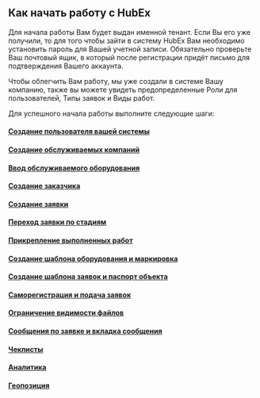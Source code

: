 <!-- Yandex.Metrika counter -->
<script type="text/javascript" >
   (function(m,e,t,r,i,k,a){m[i]=m[i]||function(){(m[i].a=m[i].a||[]).push(arguments)};
   m[i].l=1*new Date();k=e.createElement(t),a=e.getElementsByTagName(t)[0],k.async=1,k.src=r,a.parentNode.insertBefore(k,a)})
   (window, document, "script", "https://mc.yandex.ru/metrika/tag.js", "ym");

   ym(52269412, "init", {
        id:52269412,
        clickmap:true,
        trackLinks:true,
        accurateTrackBounce:true,
        webvisor:true
   });
</script>
<noscript><div><img src="https://mc.yandex.ru/watch/52269412" style="position:absolute; left:-9999px;" alt="" /></div></noscript>
<!-- /Yandex.Metrika counter -->
## Как начать работу с HubEx
Для начала работы Вам будет выдан именной тенант. Если Вы его уже получили, то для того чтобы зайти в систему HubEx Вам необходимо установить пароль для Вашей учетной записи. Обязательно проверьте Ваш почтовый ящик, в который после регистрации придёт письмо для подтверждения Вашего аккаунта.

Чтобы облегчить Вам работу, мы уже создали в системе Вашу компанию, также вы можете увидеть предопределенные Роли для пользователей, Типы заявок и Виды работ.

Для успешного начала работы выполните следующие шаги:
#### [Создание пользователя вашей системы](docs/CreatingUser.md)
#### [Создание обслуживаемых компаний](docs/CreatingCompany.md)
#### [Ввод обслуживаемого оборудования](docs/CreatingObjects.md)
#### [Создание заказчика](docs/CreatingCustomer.md)
#### [Создание заявки](docs/CreatingTicket.md)
#### [Переход заявки по стадиям](docs/ChangingStatus.md)
#### [Прикрепление выполненных работ](docs/AttachingFiles.md)
#### [Создание шаблона оборудования и маркировка](docs/CreatingObjTemplates.md)
#### [Создание шаблона заявок и паспорт объекта](docs/CreatingTickTemplates.md)
#### [Саморегистрация и подача заявок](docs/SelfRegister.md)
#### [Ограничение видимости файлов](docs/ViewRestriction.md)
#### [Сообщения по заявке и вкладка сообщения](docs/Messages.md)
#### [Чеклисты](docs/Checklists.md)
#### [Аналитика](docs/Analytics.md)
#### [Геопозиция](docs/GeoPosition.md)
